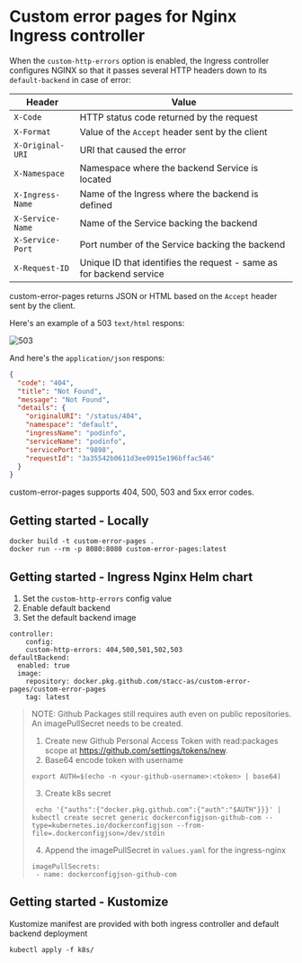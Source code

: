 # Custom error pages for Nginx Ingress controller

When the `custom-http-errors` option is enabled, the Ingress controller configures NGINX so
that it passes several HTTP headers down to its `default-backend` in case of error:

| Header           | Value                                                               |
| ---------------- | ------------------------------------------------------------------- |
| `X-Code`         | HTTP status code returned by the request                            |
| `X-Format`       | Value of the `Accept` header sent by the client                     |
| `X-Original-URI` | URI that caused the error                                           |
| `X-Namespace`    | Namespace where the backend Service is located                      |
| `X-Ingress-Name` | Name of the Ingress where the backend is defined                    |
| `X-Service-Name` | Name of the Service backing the backend                             |
| `X-Service-Port` | Port number of the Service backing the backend                      |
| `X-Request-ID`   | Unique ID that identifies the request - same as for backend service |

custom-error-pages returns JSON or HTML based on the `Accept` header sent by the client.

Here's an example of a 503 `text/html` respons:

![503](images/503.gif)

And here's the `application/json` respons:

```json
{
  "code": "404",
  "title": "Not Found",
  "message": "Not Found",
  "details": {
    "originalURI": "/status/404",
    "namespace": "default",
    "ingressName": "podinfo",
    "serviceName": "podinfo",
    "servicePort": "9898",
    "requestId": "3a35542b0611d3ee0915e196bffac546"
  }
}
```

custom-error-pages supports 404, 500, 503 and 5xx error codes.

## Getting started - Locally

```
docker build -t custom-error-pages .
docker run --rm -p 8080:8080 custom-error-pages:latest
```

## Getting started - Ingress Nginx Helm chart

1. Set the `custom-http-errors` config value
2. Enable default backend
3. Set the default backend image

```
controller:
    config:
    custom-http-errors: 404,500,501,502,503
defaultBackend:
  enabled: true
  image:
    repository: docker.pkg.github.com/stacc-as/custom-error-pages/custom-error-pages
    tag: latest
```

> NOTE: Github Packages still requires auth even on public repositories. An imagePullSecret needs to be created.
>
> 1.  Create new Github Personal Access Token with read:packages scope at https://github.com/settings/tokens/new.
> 2.  Base64 encode token with username
>
> ```
> export AUTH=$(echo -n <your-github-username>:<token> | base64)
> ```
>
> 3.  Create k8s secret
>
> ```
>  echo '{"auths":{"docker.pkg.github.com":{"auth":"$AUTH"}}}' | kubectl create secret generic dockerconfigjson-github-com --type=kubernetes.io/dockerconfigjson --from-file=.dockerconfigjson=/dev/stdin
> ```
>
> 4. Append the imagePullSecret in `values.yaml` for the ingress-nginx
>
> ```
> imagePullSecrets:
>  - name: dockerconfigjson-github-com
> ```

## Getting started - Kustomize

Kustomize manifest are provided with both ingress controller and default backend deployment

```
kubectl apply -f k8s/
```

